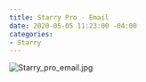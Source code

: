 ```yaml
---
title: Starry Pro - Email
date: 2020-05-05 11:23:00 -04:00
categories:
- Starry
---
```


![Starry_pro_email.jpg](/uploads/Starry_pro_email.jpg)